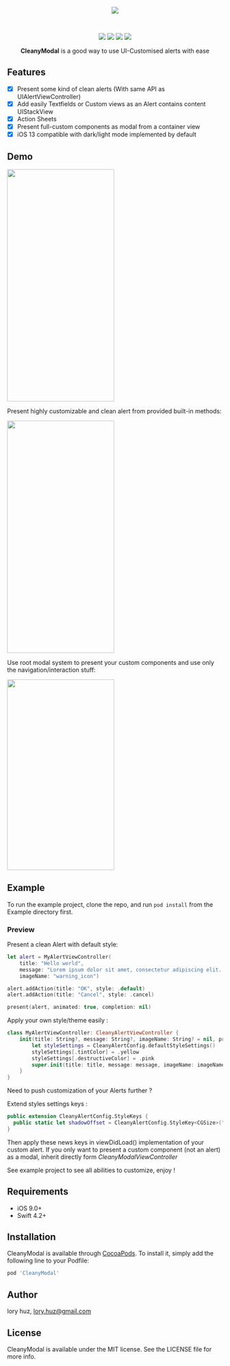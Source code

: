 <p align="center">
<img src="https://user-images.githubusercontent.com/3198863/51546931-839ac800-1e65-11e9-89a0-aa0d79e25e61.png" />
</p>
<br />
<p align="center">
<a href="http://cocoapods.org/pods/CleanyModal"><img src="https://img.shields.io/cocoapods/v/CleanyModal.svg?style=flat"/></a>
<a href="http://cocoapods.org/pods/CleanyModal"><img src="https://img.shields.io/cocoapods/l/CleanyModal.svg?style=flat"/></a>
<a href="http://cocoapods.org/pods/CleanyModal"><img src="https://img.shields.io/cocoapods/p/CleanyModal.svg?style=flat"/></a>
<a href="https://swift.org/"><img src="https://img.shields.io/badge/Swift-5-orange.svg?style=flat"/></a>
</p>

<p align="center"><strong>CleanyModal</strong> is a good way to use UI-Customised alerts with ease</p>

## Features

- [x] Present some kind of clean alerts (With same API as UIAlertViewController)
- [x] Add easily Textfields or Custom views as an Alert contains content UIStackView
- [x] Action Sheets
- [x] Present full-custom components as modal from a container view
- [x] iOS 13 compatible with dark/light mode implemented by default

## Demo

<img src="https://user-images.githubusercontent.com/3198863/51548417-91058180-1e68-11e9-955b-2a7238a09afb.gif" width="250" height="542" />

Present highly customizable and clean alert from provided built-in methods:

<img src="https://user-images.githubusercontent.com/3198863/44787753-4c670a00-ab98-11e8-869e-a219c82633c0.jpeg" width="250" height="542" />

Use root modal system to present your custom components and use only the navigation/interaction stuff:

<img src="https://user-images.githubusercontent.com/3198863/38334728-783ae638-385c-11e8-82bf-b6fa65e528ce.jpeg" width="250" height="445" />

## Example

To run the example project, clone the repo, and run `pod install` from the Example directory first.

### Preview

Present a clean Alert with default style:

```swift
let alert = MyAlertViewController(
    title: "Hello world",
    message: "Lorem ipsum dolor sit amet, consectetur adipiscing elit. Maecenas sed massa a magna semper semper a eget justo",
    imageName: "warning_icon")

alert.addAction(title: "OK", style: .default)
alert.addAction(title: "Cancel", style: .cancel)

present(alert, animated: true, completion: nil)
```

Apply your own style/theme easily :

```swift
class MyAlertViewController: CleanyAlertViewController {
    init(title: String?, message: String?, imageName: String? = nil, preferredStyle: CleanyAlertViewController.Style = .alert) {
        let styleSettings = CleanyAlertConfig.defaultStyleSettings()
        styleSettings[.tintColor] = .yellow
        styleSettings[.destructiveColor] = .pink
        super.init(title: title, message: message, imageName: imageName, preferredStyle: preferredStyle, styleSettings: styleSettings)
    }
}
```
Need to push customization of your Alerts further ? 

Extend styles settings keys :

```swift
public extension CleanyAlertConfig.StyleKeys {
  public static let shadowOffset = CleanyAlertConfig.StyleKey<CGSize>("shadowOffset")
}
```
Then apply these news keys in viewDidLoad() implementation of your custom alert.
If you only want to present a custom component (not an alert) as a modal, inherit directly form *CleanyModalViewController*

See example project to see all abilities to customize, enjoy !

## Requirements

- iOS 9.0+
- Swift 4.2+

## Installation

CleanyModal is available through [CocoaPods](http://cocoapods.org). To install
it, simply add the following line to your Podfile:

```ruby
pod 'CleanyModal'
```

## Author

lory huz, lory.huz@gmail.com

## License

CleanyModal is available under the MIT license. See the LICENSE file for more info.
